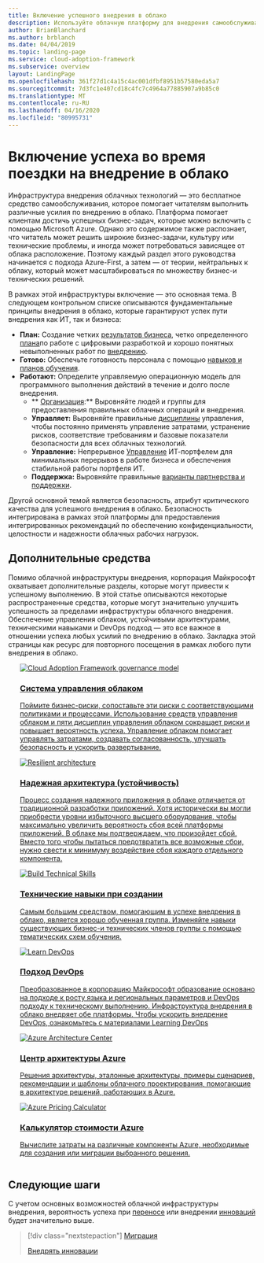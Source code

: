 ```yaml
---
title: Включение успешного внедрения в облако
description: Используйте облачную платформу для внедрения самообслуживания и другие средства, которые помогут вам принять решения по внедрению в облако, обеспечивающие успешное выполнение клиентов.
author: BrianBlanchard
ms.author: brblanch
ms.date: 04/04/2019
ms.topic: landing-page
ms.service: cloud-adoption-framework
ms.subservice: overview
layout: LandingPage
ms.openlocfilehash: 361f27d1c4a15c4ac001dfbf8951b57580eda5a7
ms.sourcegitcommit: 7d3fc1e407cd18c4fc7c4964a77885907a9b85c0
ms.translationtype: MT
ms.contentlocale: ru-RU
ms.lasthandoff: 04/16/2020
ms.locfileid: "80995731"
---
```

# <a name="enable-success-during-a-cloud-adoption-journey"></a>Включение успеха во время поездки на внедрение в облако

Инфраструктура внедрения облачных технологий — это бесплатное средство самообслуживания, которое помогает читателям выполнить различные усилия по внедрению в облако. Платформа помогает клиентам достичь успешных бизнес-задач, которые можно включить с помощью Microsoft Azure. Однако это содержимое также распознает, что читатель может решить широкие бизнес-задачи, культуру или технические проблемы, и иногда может потребоваться зависящее от облака расположение. Поэтому каждый раздел этого руководства начинается с подхода Azure-First, а затем — от теории, нейтральных к облаку, который может масштабироваться по множеству бизнес-и технических решений.

В рамках этой инфраструктуры включение — это основная тема. В следующем контрольном списке описываются фундаментальные принципы внедрения в облако, которые гарантируют успех пути внедрения как ИТ, так и бизнеса:

- **План:** Создание четких [результатов бизнеса](../strategy/business-outcomes/index.md), четко определенного [плана](../digital-estate/index.md)по работе с цифровыми разработкой и хорошо понятных невыполненных работ по [внедрению](../migrate/migration-considerations/prerequisites/migration-backlog-review.md).
- **Готово:** Обеспечьте готовность персонала с помощью [навыков и планов обучения](../ready/suggested-skills.md).
- **Работают:** Определите управляемую операционную модель для программного выполнения действий в течение и долго после внедрения.
  - ** [Организация](../organize/index.md):** Выровняйте людей и группы для предоставления правильных облачных операций и внедрения.
  - **Управляет:** Выровняйте правильные [дисциплины](../govern/index.md) управления, чтобы постоянно применять управление затратами, устранение рисков, соответствие требованиям и базовые показатели безопасности для всех облачных технологий.
  - **Управление:** Непрерывное [Управление](../manage/index.md) ИТ-портфелем для минимальных перерывов в работе бизнеса и обеспечения стабильной работы портфеля ИТ.
  - **Поддержка:** Выровняйте правильные [варианты партнерства и поддержки](../migrate/migration-considerations/assess/partnership-options.md).

Другой основной темой является безопасность, атрибут критического качества для успешного внедрения в облако. Безопасность интегрирована в рамках этой платформы для предоставления интегрированных рекомендаций по обеспечению конфиденциальности, целостности и надежности облачных рабочих нагрузок.

## <a name="additional-tools"></a>Дополнительные средства

Помимо облачной инфраструктуры внедрения, корпорация Майкрософт охватывает дополнительные разделы, которые могут привести к успешному выполнению. В этой статье описываются некоторые распространенные средства, которые могут значительно улучшить успешность за пределами инфраструктуры облачного внедрения. Обеспечение управления облаком, устойчивыми архитектурами, техническими навыками и DevOps подход — это все важное в отношении успеха любых усилий по внедрению в облако. Закладка этой страницы как ресурс для повторного посещения в рамках любого пути внедрения в облако.

<!-- markdownlint-disable MD033 -->

<ul class="panelContent cardsH">
<li style="display: flex; flex-direction: column;">
    <a href="../govern/guides/index.md" style="display: flex; flex-direction: column; flex: 1 0 auto;">
        <div class="cardSize" style="flex: 1 0 auto; display: flex;">
            <div class="cardPadding" style="display: flex;">
                <div class="card">
                    <div class="cardImageOuter">
                        <div class="cardImage bgdAccent1">
                            <img alt="Cloud Adoption Framework governance model" src="../_images/operational-transformation-govern-highres.png" data-linktype="external" />
                        </div>
                    </div>
                    <div class="cardText">
                        <h3>Система управления облаком</h3>
                        <p>Поймите бизнес-риски, сопоставьте эти риски с соответствующими политиками и процессами. Использование средств управления облаком и пяти дисциплин управления облаком сокращает риски и повышает вероятность успеха. Управление облаком помогает управлять затратами, создавать согласованность, улучшать безопасность и ускорить развертывание.</p>
                    </div>
                </div>
            </div>
        </div>
    </a>
</li>
<li style="display: flex; flex-direction: column;">
    <a href="https://docs.microsoft.com/azure/architecture/framework/resiliency/overview" style="display: flex; flex-direction: column; flex: 1 0 auto;">
        <div class="cardSize" style="flex: 1 0 auto; display: flex;">
            <div class="cardPadding" style="display: flex;">
                <div class="card">
                    <div class="cardImageOuter">
                        <div class="cardImage bgdAccent1">
                            <img alt="Resilient architecture" src="https://docs.microsoft.com/azure/architecture/resiliency/images/redundancy.svg" data-linktype="external" />
                        </div>
                    </div>
                    <div class="cardText">
                        <h3>Надежная архитектура (устойчивость)</h3>
                        <p>Процесс создания надежного приложения в облаке отличается от традиционной разработки приложений. Хотя исторически вы могли приобрести уровни избыточного высшего оборудования, чтобы максимально увеличить вероятность сбоя всей платформы приложений. В облаке мы подтверждаем, что произойдет сбой. Вместо того чтобы пытаться предотвратить все возможные сбои, нужно свести к минимуму воздействие сбоя каждого отдельного компонента.</p>
                    </div>
                </div>
            </div>
        </div>
    </a>
</li>
<li style="display: flex; flex-direction: column;">
    <a href="../ready/suggested-skills.md" style="display: flex; flex-direction: column; flex: 1 0 auto;">
        <div class="cardSize" style="flex: 1 0 auto; display: flex;">
            <div class="cardPadding" style="display: flex;">
                <div class="card">
                    <div class="cardImageOuter">
                        <div class="cardImage bgdAccent1">
                            <img alt="Build Technical Skills" src="https://docs.microsoft.com/media/learn/Product/Learn/learningpath_graphic.svg" data-linktype="external" />
                        </div>
                    </div>
                    <div class="cardText">
                        <h3>Технические навыки при создании</h3>
                        <p>Самым большим средством, помогающим в успехе внедрения в облако, является хорошо обученная группа. Изменяйте навыки существующих бизнес-и технических членов группы с помощью тематических схем обучения.</p>
                    </div>
                </div>
            </div>
        </div>
    </a>
</li>
<li style="display: flex; flex-direction: column;">
    <a href="https://docs.microsoft.com/azure/devops/learn/" style="display: flex; flex-direction: column; flex: 1 0 auto;">
        <div class="cardSize" style="flex: 1 0 auto; display: flex;">
            <div class="cardPadding" style="display: flex;">
                <div class="card">
                    <div class="cardImageOuter">
                        <div class="cardImage bgdAccent1">
                            <img alt="Learn DevOps" src="https://docs.microsoft.com/azure/devops/learn/_img/learn-devops.svg" data-linktype="external" />
                        </div>
                    </div>
                    <div class="cardText">
                        <h3>Подход DevOps</h3>
                        <p>Преобразованное в корпорацию Майкрософт образование основано на подходе к росту языка и региональных параметров и DevOps подходу к техническому выполнению. Инфраструктура внедрения в облако внедряет обе платформы. Чтобы ускорить внедрение DevOps, ознакомьтесь с материалами Learning DevOps</p>
                    </div>
                </div>
            </div>
        </div>
    </a>
</li>
<li style="display: flex; flex-direction: column;">
    <a href="https://docs.microsoft.com/azure/architecture/" style="display: flex; flex-direction: column; flex: 1 0 auto;">
        <div class="cardSize" style="flex: 1 0 auto; display: flex;">
            <div class="cardPadding" style="display: flex;">
                <div class="card">
                    <div class="cardImageOuter">
                        <div class="cardImage bgdAccent1">
                            <img alt="Azure Architecture Center" src="https://docs.microsoft.com/azure/architecture/example-scenario/data/media/architecture-data-warehouse.png" data-linktype="external" />
                        </div>
                    </div>
                    <div class="cardText">
                        <h3>Центр архитектуры Azure</h3>
                        <p>Решения архитектуры, эталонные архитектуры, примеры сценариев, рекомендации и шаблоны облачного проектирования, помогающие в архитектуре решений, работающих в Azure.</p>
                    </div>
                </div>
            </div>
        </div>
    </a>
</li>
<li style="display: flex; flex-direction: column;">
    <a href="https://azure.microsoft.com/pricing/calculator" style="display: flex; flex-direction: column; flex: 1 0 auto;">
        <div class="cardSize" style="flex: 1 0 auto; display: flex;">
            <div class="cardPadding" style="display: flex;">
                <div class="card">
                    <div class="cardImageOuter">
                        <div class="cardImage bgdAccent1">
                            <img alt="Azure Pricing Calculator" src="../_images/calculator-preview.png" data-linktype="external" />
                        </div>
                    </div>
                    <div class="cardText">
                        <h3>Калькулятор стоимости Azure</h3>
                        <p>Вычислите затраты на различные компоненты Azure, необходимые для создания или миграции выбранного решения.</p>
                    </div>
                </div>
            </div>
        </div>
    </a>
</li>
</ul>

<!-- markdownlint-enable MD033 -->

## <a name="next-steps"></a>Следующие шаги

С учетом основных возможностей облачной инфраструктуры внедрения, вероятность успеха при [переносе](./migrate.md) или внедрении [инноваций](./innovate.md) будет значительно выше.

> [!div class="nextstepaction"]
> [Миграция](./migrate.md)
>
> [Внедрять инновации](./innovate.md)

<!-- test:ignoreNextStep -->
